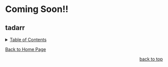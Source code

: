 # Coming Soon!!

<a id="readme_top"></a>
## tadarr

<details>
<summary><u>Table of Contents</u></summary>

+ <a href="#tdarr">tdarr</a>

</details>

<a href="https://github.com/HomeStudiosDIY/HomeStudiosDIY/blob/main/README.md">Back to Home Page</a>





<p align="right"><a href="#readme_top">back to top</a></p>